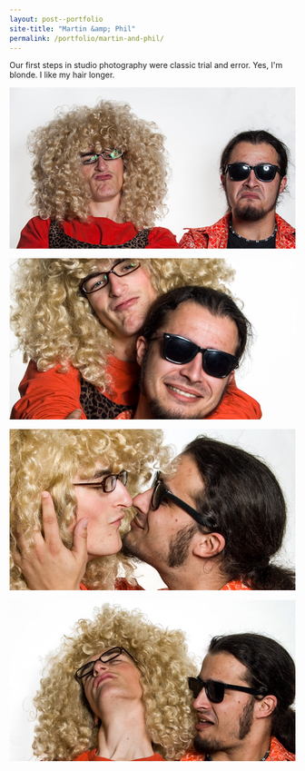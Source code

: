 ```yaml
---
layout: post--portfolio
site-title: "Martin &amp; Phil"
permalink: /portfolio/martin-and-phil/
---
```

Our first steps in studio photography were classic trial and error. Yes, I'm blonde. I like my hair longer.

![Martin &amp; Phil 1](/img/martin-and-phil/portraet-1.jpg)

![Martin &amp; Phil 2](/img/martin-and-phil/portraet-2.jpg)

![Martin &amp; Phil 3](/img/martin-and-phil/portraet-3.jpg)

![Martin &amp; Phil 4](/img/martin-and-phil/portraet-4.jpg)